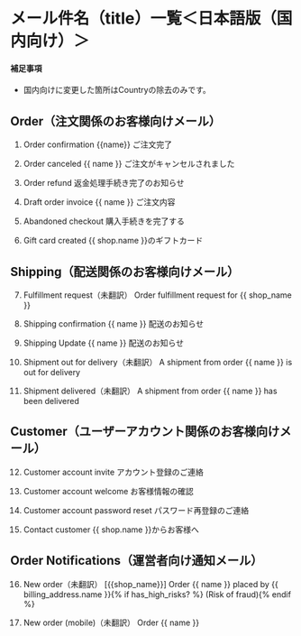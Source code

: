 # メール件名（title）一覧＜日本語版（国内向け）＞

#### 補足事項
* 国内向けに変更した箇所はCountryの除去のみです。


## Order（注文関係のお客様向けメール） 

1. Order confirmation 
{{name}} ご注文完了

2. Order canceled 
{{ name }} ご注文がキャンセルされました

3. Order refund 
返金処理手続き完了のお知らせ

4. Draft order invoice 
{{ name }} ご注文内容

5. Abandoned checkout 
購入手続きを完了する

6. Gift card created 
{{ shop.name }}のギフトカード


## Shipping（配送関係のお客様向けメール） 

7. Fulfillment request（未翻訳） 
Order fulfillment request for {{ shop_name }} 

8. Shipping confirmation 
{{ name }} 配送のお知らせ

9. Shipping Update 
{{ name }} 配送のお知らせ

10. Shipment out for delivery（未翻訳）
A shipment from order {{ name }} is out for delivery 

11. Shipment delivered（未翻訳）
A shipment from order {{ name }} has been delivered 


## Customer（ユーザーアカウント関係のお客様向けメール） 

12. Customer account invite 
アカウント登録のご連絡

13. Customer account welcome 
お客様情報の確認

14. Customer account password reset 
パスワード再登録のご連絡

15. Contact customer 
{{ shop.name }}からお客様へ


## Order Notifications（運営者向け通知メール） 

16. New order（未翻訳）
[{{shop_name}}] Order {{ name }} placed by {{ billing_address.name }}{% if has_high_risks? %} (Risk of fraud){% endif %} 

17. New order (mobile)（未翻訳）
Order {{ name }} 
